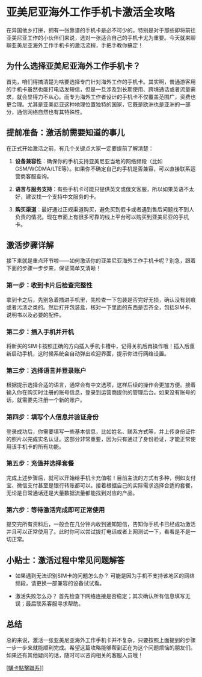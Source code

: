 # 亚美尼亚海外工作手机卡激活全攻略

在异国他乡打拼，拥有一张靠谱的手机卡是必不可少的。特别是对于那些即将前往亚美尼亚工作的小伙伴们来说，选对一张适合自己的手机卡尤为重要。今天就来聊聊亚美尼亚海外工作手机卡的激活流程，手把手教你搞定！

## 为什么选择亚美尼亚海外工作手机卡？

首先，咱们得搞清楚为啥要选择专门针对海外工作的手机卡。其实啊，普通游客用的手机卡虽然也能打电话发短信，但是一旦涉及到长期使用、跨境通话或者流量需求，就会显得力不从心。而专为海外工作者设计的手机卡不仅覆盖范围广，资费也更合理。尤其是亚美尼亚这种地理位置独特的国家，它既是欧洲也是亚洲的一部分，通信网络自然也有其特殊性。

## 提前准备：激活前需要知道的事儿

在正式开始激活之前，有几个关键点大家一定要提前了解清楚：

1. **设备兼容性**：确保你的手机支持亚美尼亚当地的网络频段（比如GSM/WCDMA/LTE等）。如果你不确定自己的手机是否兼容，可以直接联系运营商客服查询。
   
2. **语言与服务支持**：有些手机卡可能只提供英文或俄文客服，所以如果英语不太好，建议找一个支持中文服务的卡。

3. **购买渠道**：最好通过正规渠道购买，避免买到假卡或者遇到售后问题找不到人负责的情况。现在市面上有很多可靠的线上平台可以购买到亚美尼亚的手机卡。

## 激活步骤详解

接下来就是重点环节啦——如何激活你的亚美尼亚海外工作手机卡呢？别急，跟着下面的步骤一步步来，保证简单又清晰！

### 第一步：收到卡片后检查完整性

拿到卡之后，先别急着插进手机里，先检查一下包装是否完好无损，确认没有划痕或者污渍之类的。然后打开包装盒，核对一下里面的东西是否齐全，包括SIM卡、说明书以及必要的配件。

### 第二步：插入手机并开机

将新买的SIM卡按照正确的方向插入手机卡槽中，记得关机后再操作哦！插入后重新启动手机，这时候系统会自动弹出欢迎界面，提示你进行网络设置。

### 第三步：选择语言并登录账户

根据提示选择合适的语言，通常会有中文选项，这样后续的操作会更加方便。接着输入你在购买时注册的账号信息，登录到运营商提供的管理后台。如果没有账号的话，就需要先注册一个新的账户。

### 第四步：填写个人信息并验证身份

登录成功后，你需要填写一些基本信息，比如姓名、联系方式等，并上传身份证件的照片以完成实名认证。这部分非常重要，因为只有通过了身份验证，才能正常使用该手机卡的所有功能。

### 第五步：充值并选择套餐

完成上述步骤后，就可以开始给手机卡充值啦！目前主流的方式有多种，例如支付宝、微信支付甚至是银行转账都可以。接着根据自己的实际需求选择合适的套餐，无论是日常通话还是大量数据流量都能找到对应的产品。

### 第六步：等待激活完成即可正常使用

提交完所有资料后，一般会在几分钟内收到通知短信，告知你手机卡已经成功激活并且可以正常使用了。此时你可以尝试拨打电话或者上网测试一下，看看是不是一切正常。

## 小贴士：激活过程中常见问题解答

- 如果遇到无法识别SIM卡的问题怎么办？
  可能是因为手机不支持该地区的网络频段，请更换一部兼容的设备试试看。

- 激活失败怎么办？
  首先检查下网络连接是否稳定；其次确认所有信息填写无误；最后联系客服寻求帮助。

## 总结

总的来说，激活一张亚美尼亚海外工作手机卡并不复杂，只要按照上面提到的步骤一步一步来就能顺利完成。希望这篇攻略能够帮到正在为这个问题烦恼的朋友们。如果还有其他疑问的话，随时可以咨询相关的客服人员哦！

[[購卡點擊聯系](https://t.me/s/esim1088)]]